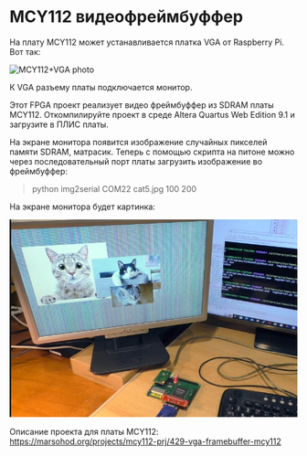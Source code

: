 # MCY112 видеофреймбуффер

На плату MCY112 может устанавливается платка VGA от Raspberry Pi.
Вот так:

![MCY112+VGA photo](../images/mcy112_vga_small.jpg "MCY112 FPGA board photo")

К VGA разъему платы подключается монитор.

Этот FPGA проект реализует видео фреймбуффер из SDRAM платы MCY112.
Откомпилируйте проект в среде Altera Quartus Web Edition 9.1 и загрузите в ПЛИС платы.

На экране монитора появится изображение случайных пикселей памяти SDRAM, матрасик.
Теперь с помощью скрипта на питоне можно через последовательный порт платы загрузить изображение во фреймбуффер:

>python img2serial COM22 cat5.jpg 100 200

На экране монитора будет картинка:

![MCY112 VGA photo](../images/fbcats.jpg "MCY112 FPGA board photo")

Описание проекта для платы MCY112:
https://marsohod.org/projects/mcy112-prj/429-vga-framebuffer-mcy112

